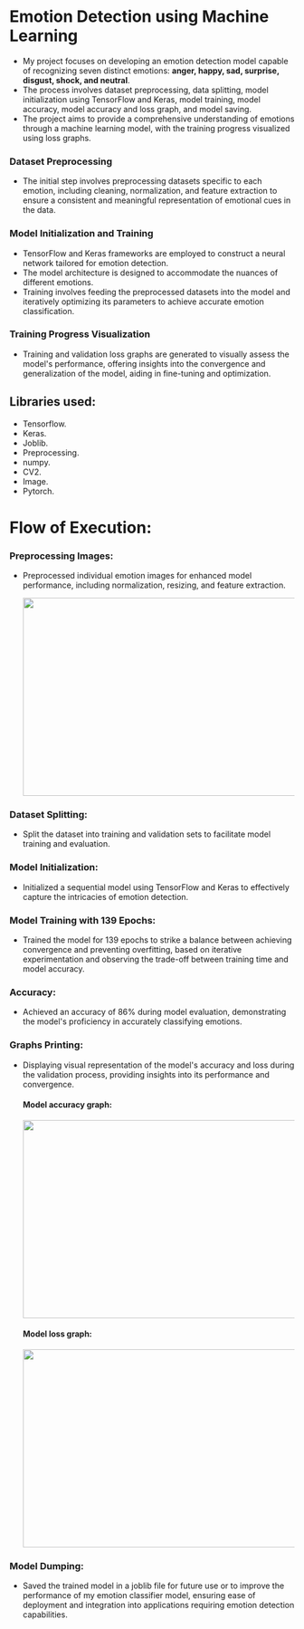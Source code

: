 # Emotion Detection using Machine Learning

- My project focuses on developing an emotion detection model capable of recognizing seven distinct emotions: **anger, happy, sad, surprise, disgust, shock, and neutral**. 
- The process involves dataset preprocessing, data splitting, model initialization using TensorFlow and Keras, model training, model accuracy, model accuracy and loss graph, and model saving.
- The project aims to provide a comprehensive understanding of emotions through a machine learning model, with the training progress visualized using loss graphs.

### Dataset Preprocessing
- The initial step involves preprocessing datasets specific to each emotion, including cleaning, normalization, and feature extraction to ensure a consistent and meaningful representation of emotional cues in the data.

### Model Initialization and Training
- TensorFlow and Keras frameworks are employed to construct a neural network tailored for emotion detection.
- The model architecture is designed to accommodate the nuances of different emotions.
- Training involves feeding the preprocessed datasets into the model and iteratively optimizing its parameters to achieve accurate emotion classification.

### Training Progress Visualization
- Training and validation loss graphs are generated to visually assess the model's performance, offering insights into the convergence and generalization of the model, aiding in fine-tuning and optimization.

## Libraries used:
- Tensorflow.
- Keras.
- Joblib.
- Preprocessing.
- numpy.
- CV2.
- Image.
- Pytorch.

# Flow of Execution:

### Preprocessing Images:
- Preprocessed individual emotion images for enhanced model performance, including normalization, resizing, and feature extraction.

  <img src="https://github.com/NikhilTeja21/Emotion_Detection/assets/88529671/3127076e-59ee-487f-a796-8eebdaffe826" width=600 height=350>

### Dataset Splitting:
- Split the dataset into training and validation sets to facilitate model training and evaluation.

### Model Initialization:
- Initialized a sequential model using TensorFlow and Keras to effectively capture the intricacies of emotion detection.

### Model Training with 139 Epochs:
- Trained the model for 139 epochs to strike a balance between achieving convergence and preventing overfitting, based on iterative experimentation and observing the trade-off between training time and model accuracy.

### Accuracy:
- Achieved an accuracy of 86% during model evaluation, demonstrating the model's proficiency in accurately classifying emotions.

### Graphs Printing:
- Displaying visual representation of the model's accuracy and loss during the validation process, providing insights into its performance and convergence.

  #### Model accuracy graph:
  <img src="https://github.com/NikhilTeja21/Emotion_Detection/assets/88529671/6144246c-70f2-414b-a6cc-17b2c5b6aa02" width="600" height="350">
  
  #### Model loss graph:
  <img src="https://github.com/NikhilTeja21/Emotion_Detection/assets/88529671/58d4f4eb-25bc-4c75-ada3-5e6ee9616259" width="600" height="350">

### Model Dumping:
- Saved the trained model in a joblib file for future use or to improve the performance of my emotion classifier model, ensuring ease of deployment and integration into applications requiring emotion detection capabilities.
